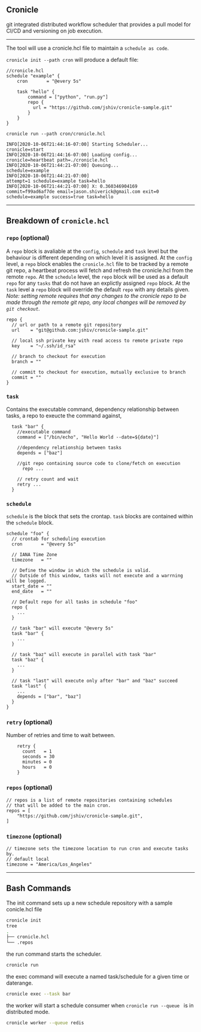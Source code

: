Cronicle
---
git integrated distributed workflow scheduler that provides a pull model for CI/CD and versioning on job execution.

---


The tool will use a cronicle.hcl file to maintain a `schedule as code`.

`cronicle init --path cron` will produce a default file:
```hcl
//cronicle.hcl
schedule "example" {
	cron       = "@every 5s"

	task "hello" {
		command = ["python", "run.py"]
		repo {
		  url = "https://github.com/jshiv/cronicle-sample.git"
		}
	}
}
```

`cronicle run --path cron/cronicle.hcl`
```
INFO[2020-10-06T21:44:16-07:00] Starting Scheduler...                         cronicle=start
INFO[2020-10-06T21:44:16-07:00] Loading config...                             cronicle=heartbeat path=./cronicle.hcl
INFO[2020-10-06T21:44:21-07:00] Queuing...                                    schedule=example
INFO[2020-10-06T21:44:21-07:00]                                               attempt=1 schedule=example task=hello
INFO[2020-10-06T21:44:21-07:00] X: 0.360346904169                             commit=f99ad6af7de email=jason.shiverick@gmail.com exit=0 schedule=example success=true task=hello
```

---

## Breakdown of `cronicle.hcl`


### `repo` (optional)
A `repo` block is avaliable at the `config`, `schedule` and `task` level but the behaviour is different depending on which level it is assigned.
At the `config` level, a `repo` block enables the `cronicle.hcl` file to be tracked by a remote git repo, a heartbeat process will fetch and refresh the cronicle.hcl from the remote `repo`. At the `schedule` level, the `repo` block will be used as a default `repo` for any `tasks` that do not have an explictly assigned `repo` block. At the `task` level a `repo` block will override the default `repo` with any details given.
_Note: setting remote requires that any changes to the cronicle repo to be made through 
the remote git repo, any local changes will be removed by `git checkout`._
```hcl
repo {
  // url or path to a remote git repository
  url    = "git@github.com:jshiv/cronicle-sample.git"

  // local ssh private key with read access to remote private repo
  key    = "~/.ssh/id_rsa"

  // branch to checkout for execution
  branch = ""

  // commit to checkout for execution, mutually exclusive to branch
  commit = ""
}
```


### `task`
Contains the executable command, dependency relationship between tasks, 
a repo to exeucte the command against, 
```hcl
  task "bar" {
    //executable command
    command = ["/bin/echo", "Hello World --date=${date}"]

    //dependency relationship between tasks
    depends = ["baz"]
    
    //git repo containing source code to clone/fetch on execution
	  repo ...

    // retry count and wait
    retry ...
  }
```

### `schedule`
`schedule` is the block that sets the crontap. `task` blocks are contained within the `schedule` block.
```hcl
schedule "foo" {
  // crontab for scheduling execution
  cron       = "@every 5s"

  // IANA Time Zone
  timezone   = ""

  // Define the window in which the schedule is valid.
  // Outside of this window, tasks will not execute and a warrning will be logged.
  start_date = ""
  end_date   = ""

  // Default repo for all tasks in schedule "foo"
  repo {
    ...
  }

  // task "bar" will execute "@every 5s"
  task "bar" {
    ...
  }
  
  // task "baz" will execute in parallel with task "bar"
  task "baz" {
    ...
  }

  // task "last" will execute only after "bar" and "baz" succeed 
  task "last" {
    ...
    depends = ["bar", "baz"]
  }
}
```


### `retry` (optional)
Number of retries and time to wait between.
```
    retry {
      count   = 1
      seconds = 30
      minutes = 0
      hours   = 0
    }
```


### `repos` (optional)
```
// repos is a list of remote repositories containing schedules
// that will be added to the main cron.
repos = [
    "https://github.com/jshiv/cronicle-sample.git",
]
```

### `timezone` (optional)
```
// timezone sets the timezone location to run cron and execute tasks by.
// default local
timezone = "America/Los_Angeles"
```

---

## Bash Commands

The init command sets up a new schedule repository with a sample conicle.hcl file
```bash
cronicle init
tree
.
├── cronicle.hcl
└── .repos
```

the run command starts the scheduler.
```bash
cronicle run
```

the exec command will execute a named task/schedule for a given time or daterange.
```bash
cronicle exec --task bar
```

the worker will start a schedule consumer when `cronicle run --queue ` is in distributed mode.
```bash
cronicle worker --queue redis
```




